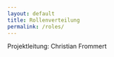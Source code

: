 ```yaml
---
layout: default
title: Rollenverteilung
permalink: /roles/
---
```


Projektleitung: Christian Frommert
